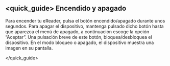## <quick_guide>  Encendido y apagado

Para encender tu eReader, pulsa el botón encendido/apagado durante unos segundos. Para apagar el dispositivo, mantenga pulsado dicho botón hasta que aparezca el menú de apagado, a continuación escoge la opción “Aceptar”. Una pulsación breve de este botón, bloquea/desbloquea el dispositivo. En el modo bloqueo o apagado, el dispositivo muestra una imagen en su pantalla.


</quick_guide>
